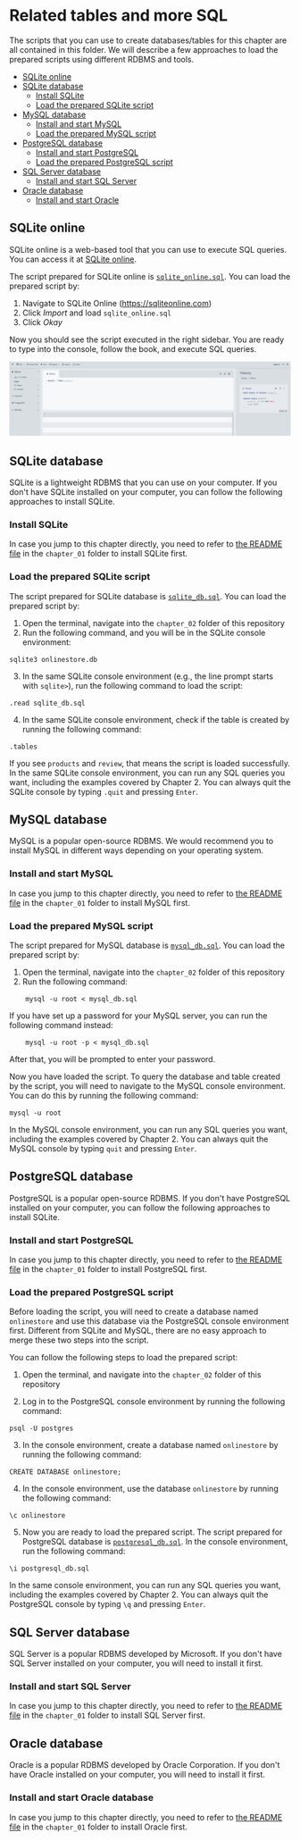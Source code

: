 # Related tables and more SQL

The scripts that you can use to create databases/tables for this chapter are all contained in this folder. We will describe a few approaches to load the prepared scripts using different RDBMS and tools.

- [SQLite online](#sqlite-online)
- [SQLite database](#sqlite-database)
    - [Install SQLite](#install-sqlite)
    - [Load the prepared SQLite script](#load-the-prepared-sqlite-script)
- [MySQL database](#mysql-database)
    - [Install and start MySQL](#install-and-start-mysql)
    - [Load the prepared MySQL script](#load-the-prepared-mysql-script)
- [PostgreSQL database](#postgresql-database)
    - [Install and start PostgreSQL](#install-and-start-postgresql)
    - [Load the prepared PostgreSQL script](#load-the-prepared-postgresql-script)
- [SQL Server database](#slq-server-database)
    - [Install and start SQL Server](#install-and-start-sql-server)
- [Oracle database](#oracle-database)
    - [Install and start Oracle](#install-and-start-oracle-database-on-mac)

## SQLite online

SQLite online is a web-based tool that you can use to execute SQL queries. You can access it at [SQLite online](https://sqliteonline.com/).

The script prepared for SQLite online is [`sqlite_online.sql`](./sqlite_online.sql). You can load the prepared script by:

1. Navigate to SQLite Online (https://sqliteonline.com)
2. Click _Import_ and load `sqlite_online.sql`
3. Click _Okay_

Now you should see the script executed in the right sidebar. You are ready to type into the console, follow the book, and execute SQL queries.

<img src="./images/sqlite_online.png" alt="sqlite online" style="width:'70%';">

## SQLite database

SQLite is a lightweight RDBMS that you can use on your computer. If you don't have SQLite installed on your computer, you can follow the following approaches to install SQLite.

### Install SQLite

In case you jump to this chapter directly, you need to refer to [the README file](../chapter_01/README.md/#sqlite-database) in the `chapter_01` folder to install SQLite first.

### Load the prepared SQLite script

The script prepared for SQLite database is [`sqlite_db.sql`](./sqlite_db.sql). You can load the prepared script by:

1. Open the terminal, navigate into the `chapter_02` folder of this repository
2. Run the following command, and you will be in the SQLite console environment:

```
sqlite3 onlinestore.db
```

3. In the same SQLite console environment (e.g., the line prompt starts with `sqlite>`), run the following command to load the script:

```
.read sqlite_db.sql
```

4. In the same SQLite console environment, check if the table is created by running the following command:

```
.tables
```

If you see `products` and `review`, that means the script is loaded successfully. In the same SQLite console environment, you can run any SQL queries you want, including the examples covered by Chapter 2. You can always quit the SQLite console by typing `.quit` and pressing `Enter`.

## MySQL database

MySQL is a popular open-source RDBMS. We would recommend you to install MySQL in different ways depending on your operating system.

### Install and start MySQL

In case you jump to this chapter directly, you need to refer to [the README file](../chapter_01/README.md/##mysql-database) in the `chapter_01` folder to install MySQL first.

### Load the prepared MySQL script

The script prepared for MySQL database is [`mysql_db.sql`](./mysql_db.sql). You can load the prepared script by:

1. Open the terminal, navigate into the `chapter_02` folder of this repository
2. Run the following command:

```
    mysql -u root < mysql_db.sql
```

If you have set up a password for your MySQL server, you can run the following command instead:

```
    mysql -u root -p < mysql_db.sql
```

After that, you will be prompted to enter your password. 

Now you have loaded the script. To query the database and table created by the script, you will need to navigate to the MySQL console environment. You can do this by running the following command:

```
mysql -u root
```

In the MySQL console environment, you can run any SQL queries you want, including the examples covered by Chapter 2. You can always quit the MySQL console by typing `quit` and pressing `Enter`.

## PostgreSQL database

PostgreSQL is a popular open-source RDBMS. If you don't have PostgreSQL installed on your computer, you can follow the following approaches to install SQLite.

### Install and start PostgreSQL

In case you jump to this chapter directly, you need to refer to [the README file](../chapter_01/README.md/#postgresql-database) in the `chapter_01` folder to install PostgreSQL first.

### Load the prepared PostgreSQL script

Before loading the script, you will need to create a database named `onlinestore` and use this database via the PostgreSQL console environment first. Different from SQLite and MySQL, there are no easy approach to merge these two steps into the script. 

You can follow the following steps to load the prepared script:

1. Open the terminal, and navigate into the `chapter_02` folder of this repository

2. Log in to the PostgreSQL console environment by running the following command:

```
psql -U postgres
```
3. In the console environment, create a database named `onlinestore` by running the following command:

```
CREATE DATABASE onlinestore;
```

4. In the console environment, use the database `onlinestore` by running the following command:

```
\c onlinestore
```

5. Now you are ready to load the prepared script. The script prepared for PostgreSQL database is [`postgresql_db.sql`](./postgresql_db.sql). In the console environment, run the following command:

```
\i postgresql_db.sql
```

In the same console environment, you can run any SQL queries you want, including the examples covered by Chapter 2. You can always quit the PostgreSQL console by typing `\q` and pressing `Enter`.

## SQL Server database

SQL Server is a popular RDBMS developed by Microsoft. If you don't have SQL Server installed on your computer, you will need to install it first.

### Install and start SQL Server

In case you jump to this chapter directly, you need to refer to [the README file](../chapter_01/README.md/#slq-server-database) in the `chapter_01` folder to install SQL Server first.

## Oracle database

Oracle is a popular RDBMS developed by Oracle Corporation. If you don't have Oracle installed on your computer, you will need to install it first.

### Install and start Oracle database

In case you jump to this chapter directly, you need to refer to [the README file](../chapter_01/README.md/#oracle-database) in the `chapter_01` folder to install Oracle first.